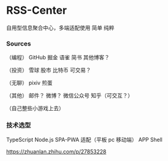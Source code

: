 # RSS-Center
自用型信息聚合中心，多端适配使用
简单 纯粹

### Sources
（编程）
GitHub
掘金
语雀
简书
其他博客？

（投资）
雪球
股市
比特币
可交易？

（无聊）
pixiv
煎蛋

（其他）
邮件？
微博？
微信公众号
知乎（可交互？）

（自己整些小游戏上去）

### 技术选型
TypeScript Node.js SPA-PWA 适配（平板 pc 移动端） APP Shell

https://zhuanlan.zhihu.com/p/27853228


